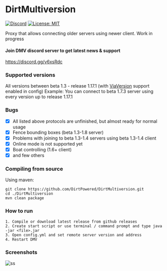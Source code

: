 # DirtMultiversion
[![Discord](https://img.shields.io/discord/684429844947271767.svg?label=Discord)](https://discord.gg/v6xsRdc)
[![License: MIT](https://img.shields.io/badge/license-MIT-red.svg)](LICENSE)

Proxy that allows connecting older servers using newer client. Work in progress

#### Join DMV discord server to get latest news & support
https://discord.gg/v6xsRdc

### Supported versions
All versions between beta 1.3 - release 1.17.1 (with <a href="https://github.com/ViaVersion/ViaVersion">ViaVersion</a> support enabled in config)
Example: You can connect to beta 1.7.3 server using every version up to release 1.17.1

### Bugs
- [x] All listed above protocols are unfinished, but almost ready for normal usage
- [X] Fence bounding boxes (beta 1.3-1.8 server)
- [X] Problems with joining to beta 1.3-1.4 servers using beta 1.3-1.4 client
- [X] Online mode is not supported yet
- [X] Boat controlling (1.6+ client)
- [x] and few others

### Compiling from source
Using maven:
```
git clone https://github.com/DirtPowered/DirtMultiversion.git
cd ./DirtMultiversion
mvn clean package
```

### How to run
```
1. Compile or download latest release from github releases
2. Create start script or use terminal / command prompt and type java -jar <file>.jar
3. Open config.yml and set remote server version and address
4. Restart DMV
```

### Screenshots
![ss](https://i.imgur.com/QpPWgoO.png)